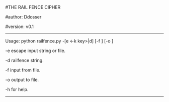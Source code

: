 
#THE RAIL FENCE CIPHER

#author: Ddosser

#version: v0.1

************************************************************

Usage: python railfence.py -[e <-k key>|d] [-f <file>] [-o <file>]

-e                              escape input string or file.

-d                              railfence string.

-f                              input from file.

-o                              output to file.

-h                              for help.

************************************************************
